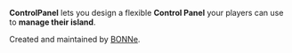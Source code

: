 **ControlPanel** lets you design a flexible **Control Panel** your players can use to **manage their island**.

Created and maintained by [BONNe](https://github.com/BONNe).